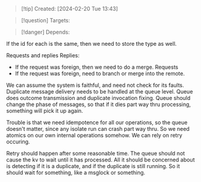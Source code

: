 
>[!tip] Created: [2024-02-20 Tue 13:43]

>[!question] Targets: 

>[!danger] Depends: 

If the id for each is the same, then we need to store the type as well.

Requests and replies
Replies:
- If the request was foreign, then we need to do a merge.
Requests
- If the request was foreign, need to branch or merge into the remote.

We can assume the system is faithful, and need not check for its faults.
Duplicate message delivery needs to be handled at the queue level.
Queue does outcome transmission and duplicate invocation fixing.
Queue should change the phase of messages, so that if it dies part way thru processing, something will pick it up again.

Trouble is that we need idempotence for all our operations, so the queue doesn't matter, since any isolate run can crash part way thru.
So we need atomics on our own internal operations somehow.
We can rely on retry occuring.

Retry should happen after some reasonable time.
The queue should not cause the kv to wait until it has processed.
All it should be concerned about is detecting if it is a duplicate, and if the duplicate is still running.
So it should wait for something, like a msglock or something.